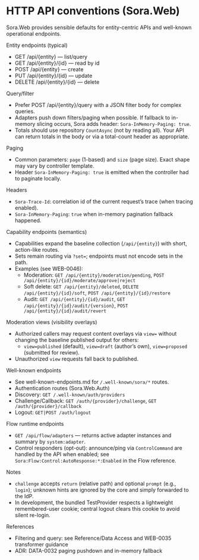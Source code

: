 # HTTP API conventions (Sora.Web)

Sora.Web provides sensible defaults for entity-centric APIs and well-known operational endpoints.

Entity endpoints (typical)
- GET /api/{entity} — list/query
- GET /api/{entity}/{id} — read by id
- POST /api/{entity} — create
- PUT /api/{entity}/{id} — update
- DELETE /api/{entity}/{id} — delete

Query/filter
- Prefer POST /api/{entity}/query with a JSON filter body for complex queries.
- Adapters push down filters/paging when possible. If fallback to in-memory slicing occurs, Sora adds header: `Sora-InMemory-Paging: true`.
- Totals should use repository `CountAsync` (not by reading all). Your API can return totals in the body or via a total-count header as appropriate.

Paging
- Common parameters: `page` (1-based) and `size` (page size). Exact shape may vary by controller template.
- Header `Sora-InMemory-Paging: true` is emitted when the controller had to paginate locally.

Headers
- `Sora-Trace-Id`: correlation id of the current request’s trace (when tracing enabled).
- `Sora-InMemory-Paging`: `true` when in-memory pagination fallback happened.

Capability endpoints (semantics)
- Capabilities expand the baseline collection (`/api/{entity}`) with short, action-like routes.
- Sets remain routing via `?set=`; endpoints must not encode sets in the path.
- Examples (see WEB-0046):
	- Moderation: `GET /api/{entity}/moderation/pending`, `POST /api/{entity}/{id}/moderate/approve|reject`
	- Soft delete: `GET /api/{entity}/deleted`, `DELETE /api/{entity}/{id}/soft`, `POST /api/{entity}/{id}/restore`
	- Audit: `GET /api/{entity}/{id}/audit`, `GET /api/{entity}/{id}/audit/{version}`, `POST /api/{entity}/{id}/audit/revert`

Moderation views (visibility overlays)
- Authorized callers may request content overlays via `view=` without changing the baseline published output for others:
	- `view=published` (default), `view=draft` (author’s own), `view=proposed` (submitted for review).
- Unauthorized `view` requests fall back to published.

Well-known endpoints
- See well-known-endpoints.md for `/.well-known/sora/*` routes.
- Authentication routes (Sora.Web.Auth)
- Discovery: `GET /.well-known/auth/providers`
- Challenge/Callback: `GET /auth/{provider}/challenge`, `GET /auth/{provider}/callback`
- Logout: `GET|POST /auth/logout`

Flow runtime endpoints
- `GET /api/flow/adapters` — returns active adapter instances and summary by `system:adapter`.
- Control responders (opt-out): announce/ping via `ControlCommand` are handled by the API when enabled; see `Sora:Flow:Control:AutoResponse:*:Enabled` in the Flow reference.

Notes
- `challenge` accepts `return` (relative path) and optional `prompt` (e.g., `login`); unknown hints are ignored by the core and simply forwarded to the IdP.
- In development, the bundled TestProvider respects a lightweight remembered-user cookie; central logout clears this cookie to avoid silent re-login.

References
- Filtering and query: see Reference/Data Access and WEB-0035 transformer guidance
- ADR: DATA-0032 paging pushdown and in-memory fallback
